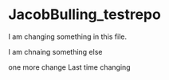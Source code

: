 # JacobBulling_testrepo
I am changing something in this file.

I am chnaing something else

one more change
Last time changing